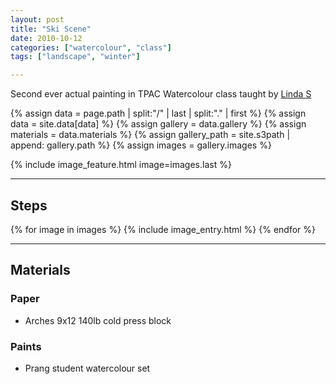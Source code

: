 ```yaml
---
layout: post
title: "Ski Scene"
date: 2010-10-12
categories: ["watercolour", "class"]
tags: ["landscape", "winter"]

---
```


Second  ever actual painting in TPAC Watercolour class taught by [Linda S](http://linda-stout.artistwebsites.com/)

{% assign data = page.path | split:"/" | last | split:"." | first %}
{% assign data = site.data[data] %}
{% assign gallery = data.gallery %}
{% assign materials = data.materials %}
{% assign gallery_path = site.s3path | append: gallery.path %}
{% assign images = gallery.images %}

{% include image_feature.html image=images.last %}

*******

## Steps

{% for image in images %}
{% include image_entry.html %}
{% endfor %}

*******

## Materials

### Paper

* Arches 9x12 140lb cold press block

### Paints

* Prang student watercolour set

